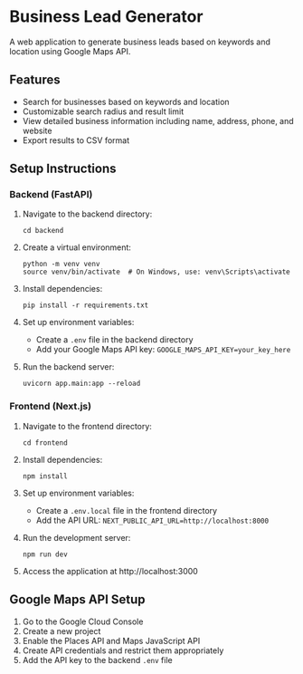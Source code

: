 # Business Lead Generator

A web application to generate business leads based on keywords and location using Google Maps API.

## Features

- Search for businesses based on keywords and location
- Customizable search radius and result limit
- View detailed business information including name, address, phone, and website
- Export results to CSV format

## Setup Instructions

### Backend (FastAPI)

1. Navigate to the backend directory:
   ```
   cd backend
   ```

2. Create a virtual environment:
   ```
   python -m venv venv
   source venv/bin/activate  # On Windows, use: venv\Scripts\activate
   ```

3. Install dependencies:
   ```
   pip install -r requirements.txt
   ```

4. Set up environment variables:
   - Create a `.env` file in the backend directory
   - Add your Google Maps API key: `GOOGLE_MAPS_API_KEY=your_key_here`

5. Run the backend server:
   ```
   uvicorn app.main:app --reload
   ```

### Frontend (Next.js)

1. Navigate to the frontend directory:
   ```
   cd frontend
   ```

2. Install dependencies:
   ```
   npm install
   ```

3. Set up environment variables:
   - Create a `.env.local` file in the frontend directory
   - Add the API URL: `NEXT_PUBLIC_API_URL=http://localhost:8000`

4. Run the development server:
   ```
   npm run dev
   ```

5. Access the application at http://localhost:3000

## Google Maps API Setup

1. Go to the Google Cloud Console
2. Create a new project
3. Enable the Places API and Maps JavaScript API
4. Create API credentials and restrict them appropriately
5. Add the API key to the backend `.env` file